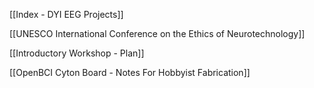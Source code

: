 [[Index - DYI EEG Projects]]

[[UNESCO International Conference on the Ethics of Neurotechnology]]

[[Introductory Workshop - Plan]]

[[OpenBCI Cyton Board - Notes For Hobbyist Fabrication]]

